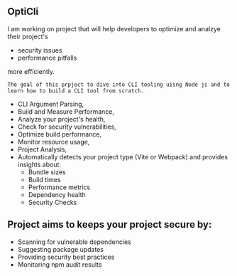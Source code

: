 ## OptiCli

I am working on project that will help developers to optimize and analzye their project's
- security issues
- performance pitfalls

more efficiently. 

``The goal of this prpject to dive into CLI tooling uisng Node js and to learn how to build a CLI tool from scratch.``

- CLI Argument Parsing,
- Build and Measure Performance,
- Analyze your project's health,
- Check for security vulnerabilities,
- Optimize build performance,
- Monitor resource usage,
- Project Analysis,
- Automatically detects your project type (Vite or Webpack) and provides insights about: 
    - Bundle sizes
    - Build times
    - Performance metrics
    - Dependency health
    - Security Checks

## Project aims to keeps your project secure by:

- Scanning for vulnerable dependencies
- Suggesting package updates
- Providing security best practices
- Monitoring npm audit results

